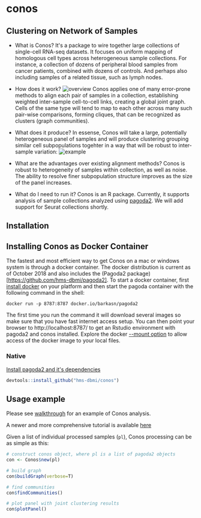 # conos
## Clustering on Network of Samples
* What is Conos? 
It's a package to wire together large collections of single-cell RNA-seq datasets. It focuses on uniform mapping of homologous cell types across heterogeneous sample collections. For instance, a collection of dozens of peripheral blood samples from cancer patients, combined with dozens of controls. And perhaps also including samples of a related tissue, such as lymph nodes.

* How does it work? 
![overview](http://pklab.med.harvard.edu/peterk/conos/Figure1_take3.pk.png)
Conos applies one of many error-prone methods to align each pair of samples in a collection, establishing weighted inter-sample cell-to-cell links, creating a global joint graph. Cells of the same type will tend to map to each other across many such pair-wise comparisons, forming cliques, that can be recognized as clusters (graph communities). 

* What does it produce?
In essense, Conos will take a large, potentially heterogeneous panel of samples and will produce clustering grouping similar cell subpopulations togehter in a way that will be robust to inter-sample variation:
![example](http://pklab.med.harvard.edu/peterk/conos/bm_uniform_labels_trim.png)

* What are the advantages over existing alignment methods? 
Conos is robust to heterogeneity of samples within collection, as well as noise. The ability to resolve finer subpopulation structure improves as the size of the panel increases.

* What do I need to run it?
Conos is an R package. Currently, it supports analysis of sample collections analyzed using [pagoda2](https://github.com/hms-dbmi/pagoda2). We will add support for Seurat collections shortly.

## Installation

## Installing Conos as Docker Container
The fastest and most efficient way to get Conos on a mac or windows system is through a docker container. The docker distribution is current as of October 2018 and also includes the (Pagoda2 package)[https://github.com/hms-dbmi/pagoda2]. To start a docker container, first [install docker](https://docs.docker.com/install/) on your platform and then start the pagoda container with the following command in the shell:

```
docker run -p 8787:8787 docker.io/barkasn/pagoda2
```
The first time you run the command it will download several images so make sure that you have fast internet access setup. You can then point your browser to http://localhost:8787/ to get an Rstudio environment with pagoda2 and conos installed. Explore the docker [--mount option]([https://docs.docker.com/storage/volumes/) to allow access of the docker image to your local files.


### Native

[Install pagoda2 and it's dependencies](https://github.com/hms-dbmi/pagoda2)
```r
devtools::install_github("hms-dbmi/conos")
```

## Usage example
Please see [walkthrough](http://pklab.med.harvard.edu/peterk/conos/walkthrough.nb.html) for an example of Conos analysis.

A newer and more comprehensive tutorial is available [here](vignettes/Conos_Walkthrough.md)

Given a list of individual processed samples (`pl`), Conos processing can be as simple as this:
```r
# construct conos object, where pl is a list of pagoda2 objects 
con <- Conos$new(pl)

# build graph
con$buildGraph(verbose=T)

# find communities
con$findCommunities()

# plot panel with joint clustering results
con$plotPanel()
```

